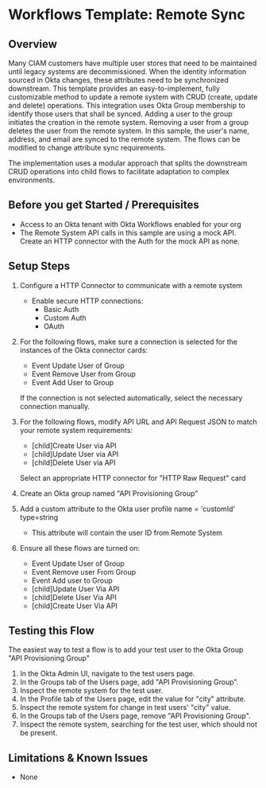 # Workflows Template: Remote Sync 


## Overview

Many CIAM customers have multiple user stores that need to be maintained until legacy systems are decommissioned. When the identity information sourced in Okta changes, these attributes need to be synchronized downstream. This template provides an easy-to-implement, fully customizable method to update a remote system with CRUD (create, update and delete) operations.
This integration uses Okta Group membership to identify those users that shall be synced. Adding a user to the group initiates the creation in the remote system. Removing a user from a group deletes the user from the remote system.
In this sample, the user's name, address, and email are synced to the remote system. The flows can be modified to change attribute sync requirements. 

The implementation uses a modular approach that splits the downstream CRUD operations into child flows to facilitate adaptation to complex environments.

## Before you get Started / Prerequisites

*   Access to an Okta tenant with Okta Workflows enabled for your org 
*   The Remote System API calls in this sample are using a mock API. Create an HTTP connector with the Auth for the mock API as none.


## Setup Steps

1. Configure a HTTP Connector to communicate with a remote system
    * Enable secure HTTP connections:
      * Basic Auth
      * Custom Auth
      * OAuth
2. For the following flows, make sure a connection is selected for the instances of the Okta connector cards:
    * Event Update User of Group
    * Event Remove User from Group
    * Event Add User to Group
    
    If the connection is not selected automatically, select the necessary connection manually.
3. For the following flows, modify API URL and API Request JSON to match your remote system requirements:
    * [child]Create User via API
    * [child]Update User via API
    * [child]Delete User via API
    
   Select an appropriate HTTP connector for "HTTP Raw Request" card
4. Create an Okta group named "API Provisioning Group"
5. Add a custom attribute to the Okta user profile name = 'customId' type=string
   * This attribute will contain the user ID from Remote System
6. Ensure all these flows are turned on:
    *   Event Update User of Group
    *   Event Remove user From Group
    *   Event Add user to Group
    *   [child]Update User Via API
    *   [child]Delete User Via API
    *   [child]Create User Via API


## Testing this Flow

The easiest way to test a flow is to add your test user to the Okta Group "API Provisioning Group"

1. In the Okta Admin UI, navigate to the test users page.
2. In the Groups tab of the Users page, add "API Provisioning Group".
3. Inspect the remote system for the test user.
4. In the Profile tab of the Users page, edit the value for "city" attribute.
5. Inspect the remote system for change in test users' "city" value.
6. In the Groups tab of the Users page, remove "API Provisioning Group".
7. Inspect the remote system, searching for the test user, which should not be present.


## Limitations & Known Issues
*   None
